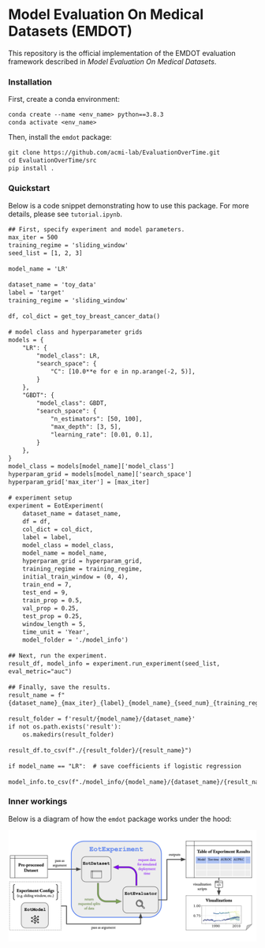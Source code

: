 # Model Evaluation On Medical Datasets (EMDOT)

This repository is the official implementation of the EMDOT evaluation framework described in _Model Evaluation On Medical Datasets_. 

### Installation

First, create a conda environment:

```
conda create --name <env_name> python==3.8.3
conda activate <env_name>
```

Then, install the `emdot` package:

```
git clone https://github.com/acmi-lab/EvaluationOverTime.git
cd EvaluationOverTime/src
pip install .
```

### Quickstart

Below is a code snippet demonstrating how to use this package. For more details, please see `tutorial.ipynb`.
```
## First, specify experiment and model parameters.
max_iter = 500
training_regime = 'sliding_window'
seed_list = [1, 2, 3]

model_name = 'LR'

dataset_name = 'toy_data'
label = 'target'
training_regime = 'sliding_window'

df, col_dict = get_toy_breast_cancer_data()

# model class and hyperparameter grids
models = {
    "LR": {
        "model_class": LR,
        "search_space": {
            "C": [10.0**e for e in np.arange(-2, 5)],
        }
    },
    "GBDT": {
        "model_class": GBDT,
        "search_space": {
            "n_estimators": [50, 100],
            "max_depth": [3, 5],
            "learning_rate": [0.01, 0.1],
        }
    },
}
model_class = models[model_name]['model_class']
hyperparam_grid = models[model_name]['search_space']
hyperparam_grid['max_iter'] = [max_iter]

# experiment setup
experiment = EotExperiment(
    dataset_name = dataset_name,
    df = df, 
    col_dict = col_dict, 
    label = label,
    model_class = model_class,
    model_name = model_name,
    hyperparam_grid = hyperparam_grid,
    training_regime = training_regime,
    initial_train_window = (0, 4),
    train_end = 7,
    test_end = 9,
    train_prop = 0.5,
    val_prop = 0.25,
    test_prop = 0.25,
    window_length = 5,
    time_unit = 'Year',
    model_folder = './model_info')

## Next, run the experiment.
result_df, model_info = experiment.run_experiment(seed_list, eval_metric="auc")

## Finally, save the results.
result_name = f"{dataset_name}_{max_iter}_{label}_{model_name}_{seed_num}_{training_regime}.csv"

result_folder = f'result/{model_name}/{dataset_name}'
if not os.path.exists('result'):
    os.makedirs(result_folder)

result_df.to_csv(f"./{result_folder}/{result_name}")

if model_name == "LR":  # save coefficients if logistic regression
    model_info.to_csv(f"./model_info/{model_name}/{dataset_name}/{result_name}")

```

### Inner workings

Below is a diagram of how the `emdot` package works under the hood:

![System Diagram](img/system_diagram.png)
